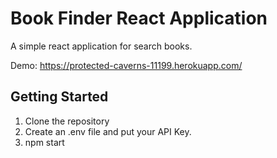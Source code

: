 # Book Finder React Application
A simple react application for search books.

Demo: https://protected-caverns-11199.herokuapp.com/

## Getting Started

1. Clone the repository
2. Create an .env file and put your API Key.
2. npm start



